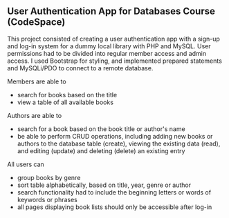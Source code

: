 ## User Authentication App for Databases Course (CodeSpace)

This project consisted of creating a user authentication app with a sign-up and log-in system for a dummy local library with PHP and MySQL. User permissions had to be divided into regular member access and admin access. I used Bootstrap for styling, and implemented prepared statements and MySQLi/PDO to connect to a remote database.

Members are able to
* search for books based on the title
* view a table of all available books

Authors are able to
* search for a book based on the book title or author's name
* be able to perform CRUD operations, including adding new books or authors to the database table (create), viewing the existing data (read), and editing (update) and deleting (delete) an existing entry

All users can
* group books by genre
* sort table alphabetically, based on title, year, genre or author
* search functionality had to include the beginning letters or words of keywords or phrases
* all pages displaying book lists should only be accessible after log-in
